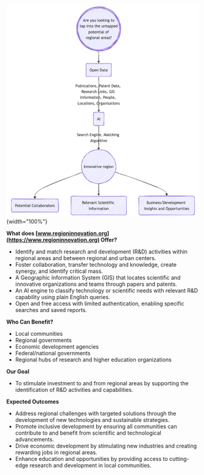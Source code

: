 ![Diagram](mermaid_flowchart.png){width="100%"}

**What does [www.regioninnovation.org](https://www.regioninnovation.org) Offer?**
* Identify and match research and development (R&D) activities within regional areas and between regional and urban centers.
* Foster collaboration, transfer technology and knowledge, create synergy, and identify critical mass.
* A Geographic Information System (GIS) that locates scientific and innovative organizations and teams through papers and patents.
* An AI engine to classify technology or scientific needs with relevant R&D capability using plain English queries.
* Open and free access with limited authentication, enabling specific searches and saved reports.

**Who Can Benefit?**
* Local communities
* Regional governments
* Economic development agencies
* Federal/national governments
* Regional hubs of research and higher education organizations

**Our Goal**
* To stimulate investment to and from regional areas by supporting the identification of R&D activities and capabilities. 

**Expected Outcomes**
* Address regional challenges with targeted solutions through the development of new technologies and sustainable strategies.
* Promote inclusive development by ensuring all communities can contribute to and benefit from scientific and technological advancements.
* Drive economic development by stimulating new industries and creating rewarding jobs in regional areas.
* Enhance education and opportunities by providing access to cutting-edge research and development in local communities.
